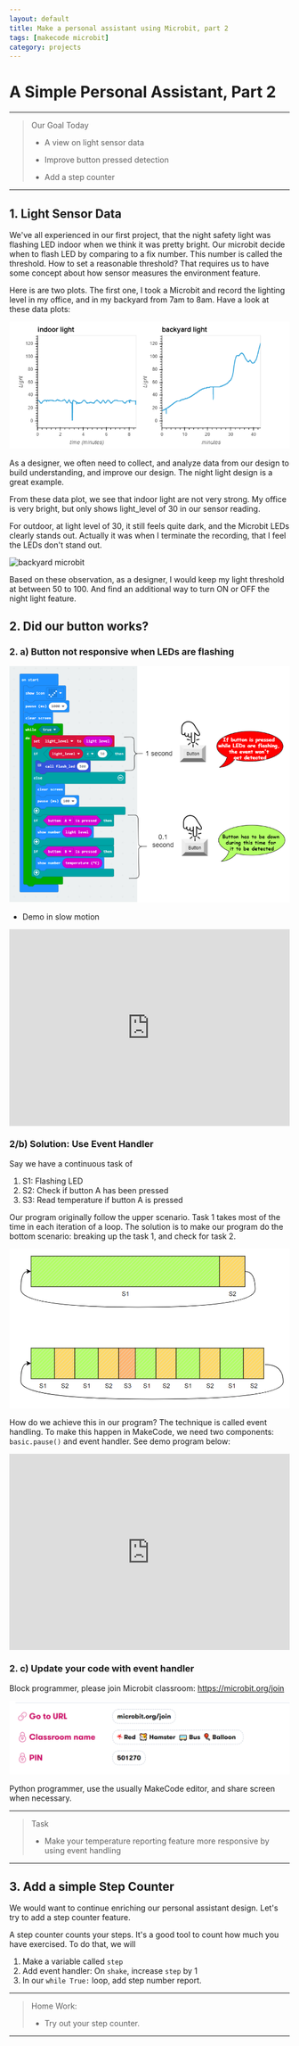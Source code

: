 ```yaml
---
layout: default
title: Make a personal assistant using Microbit, part 2
tags: [makecode microbit]
category: projects
---
```

# A Simple Personal Assistant, Part 2

*** 

> Our Goal Today
>
> - A view on light sensor data
>
> - Improve button pressed detection
>
> - Add a step counter

***
## 1. Light Sensor Data

We've all experienced in our first project, that the night safety light was flashing LED indoor when we think it was pretty bright. Our microbit decide when to flash LED by comparing to a fix number. This number is called the threshold. How to set a reasonable threshold? That requires us to have some concept about how sensor measures the environment feature. 

Here is are two plots. The first one, I took a Microbit and record the lighting level in my office, and in my backyard from 7am to 8am. Have a look at these data plots: 

![light_level_plots](/assets/light_level_plots.PNG)

As a designer, we often need to collect, and analyze data from our design to build understanding, and improve our design. The night light design is a great example. 

From these data plot, we see that indoor light are not very strong. My office is very bright, but only shows light_level of 30 in our sensor reading. 

For outdoor, at light level of 30, it still feels quite dark, and the Microbit LEDs clearly stands out. Actually it was when I terminate the recording, that I feel the LEDs don't stand out. 

![backyard microbit](https://lh3.googleusercontent.com/KG-3HJWyrM6noQgyhqkkiWGU5m97X1SLq_OaLoneMoljInC1J5WhsQX5KCiRimtqbjo_qGk_2aqCjhkGvdRBLOZdj89dcFNjvNTZyYQdTgO7aVFaWtucBAAISVEmOfgPJkCLYuojQbMRVcD6-2uoux_zpZCKRyZoewVlSCdvn4Ab4RAq3BBTSM0NKh_SBHeRuGW_E0yA5Y4v83D2Gf0BgpA4p_Eg6Krf01cgGcdBeRFrTde9NFIURS66Bna-GukkvU0dyu0GSc8P9y-tK4-ZF5njSRzEhvue5mz2Huotce1bNS7YxUtSh_p9R_NEHDA1zcKS4Ja2kVupUXG649WailU9L1SnTnfqAbl9BtZ58d4dNyTw5yzrsV1I69Tvt5Qod2S0oPV6sMnCpwIDx9fzD6nXEjLRj4mY3wMt4z_5oeIntbgxCJpb-AsegEQVSqd71yPFddnMsjUoDkkzCkjhw1Mg31YQtFqrU5ucfXjvG3n2xSCYFg-Hj3yHOjM-a49hA5AhwKnga7_xVs5ivamWdVwVDm9pjeSwLX_Tjtl0ic_O1ppams-FbD_nDM7CNG7V_HRXr3j9TkvjQsfJbj6cd63_B1muopSgw_u1LP1ZqhPXRvpw9s4mxDtSGcQQA6jJ_7HGLzwqeOyBeY7K897hg5oikWj3SpEt7QdyPxF16sQk6YWjffaI65AACBLInWo=w769-h947-no?authuser=0)

Based on these observation, as a designer, I would keep my light threshold at between 50 to 100. And find an additional way to turn ON or OFF the night light feature. 


## 2. Did our button works? 

### 2. a) Button not responsive when LEDs are flashing

![How program detect button press](/assets/2020_10_01_how_button_work.png)

* Demo in slow motion

<div style="position:relative;height:0;padding-bottom:70%;overflow:hidden;"><iframe style="position:absolute;top:0;left:0;width:100%;height:100%;" src="https://makecode.microbit.org/#pub:_0tjKU2a1rYfe" frameborder="0" sandbox="allow-popups allow-forms allow-scripts allow-same-origin"></iframe></div>

### 2/b) Solution: Use Event Handler

Say we have a continuous task of 

1. S1: Flashing LED
2. S2: Check if button A has been pressed
3. S3: Read temperature if button A is pressed

Our program originally follow the upper scenario. Task 1 takes most of the time in each iteration of a loop. The solution is to make our program do the bottom scenario: breaking up the task 1, and check for task 2. 

![concurrency task scheduler](/assets/concurrency.png)

How do we achieve this in our program? The technique is called event handling. To make this happen in MakeCode, we need two components: ```basic.pause()``` and event handler.  See demo program below: 

<div style="position:relative;height:0;padding-bottom:70%;overflow:hidden;"><iframe style="position:absolute;top:0;left:0;width:100%;height:100%;" src="https://makecode.microbit.org/#pub:_Kjw6dJATmcCA" frameborder="0" sandbox="allow-popups allow-forms allow-scripts allow-same-origin"></iframe></div>

### 2. c) Update your code with event handler

Block programmer, please join Microbit classroom: https://microbit.org/join

![microbit classroom](/assets/microbit_block_classroom.PNG)

Python programmer, use the usually MakeCode editor, and share screen when necessary. 

*** 

> Task
>
> - Make your temperature reporting feature more responsive by using event handling
>

***

## 3. Add a simple Step Counter 

We would want to continue enriching our personal assistant design. Let's try to add a step counter feature. 

A step counter counts your steps. It's a good tool to count how much you have exercised. To do that, we will 

1. Make a variable called ```step```
2. Add event handler: On ```shake```, increase ```step``` by 1
3. In our ```while True:``` loop, add step number report.

***
> Home Work: 
> 
> - Try out your step counter. 
> 
***